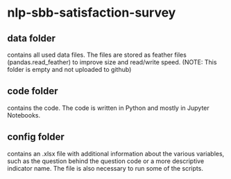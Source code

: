 # nlp-sbb-satisfaction-survey

## data folder
contains all used data files. The files are stored as feather files (pandas.read_feather) to improve size and read/write speed. (NOTE: This folder is empty and not uploaded to github)

## code folder
contains the code. The code is written in Python and mostly in Jupyter Notebooks.

## config folder
contains an .xlsx file with additional information about the various variables, such as the question behind the question code or a more descriptive indicator name. The file is also necessary to run some of the scripts.



 
